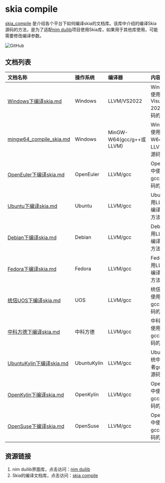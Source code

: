 # skia compile

[skia_compile](https://github.com/rhett-lee/skia_compile) 是介绍各个平台下如何编译skia的文档库。该库中介绍的编译Skia源码的方法，是为了适配[nim duilib](https://github.com/rhett-lee/nim_duilib)项目使用Skia库，如果用于其他库使用，可能需要修改编译参数。

![GitHub](https://img.shields.io/badge/license-MIT-green.svg)

## 文档列表
| 文档名称                  | 操作系统 | 编译器      |内容简介 |
| :---                      | :---     | :---        | :---    |
| [Windows下编译skia.md](Windows%E4%B8%8B%E7%BC%96%E8%AF%91skia.md) | Windows  | LLVM/VS2022 |Windows系统中使用LLVM或Visual Studio 2022编译Skia源码的方法|
| [mingw64_compile_skia.md](mingw64_compile_skia.md)                | Windows  | MinGW-W64(gcc/g++或LLVM) |Windows系统中使用MinGW-W64(gcc/g++或LLVM)编译Skia源码的方法|
| [OpenEuler下编译skia.md](OpenEuler%E4%B8%8B%E7%BC%96%E8%AF%91skia.md) | OpenEuler  | LLVM/gcc |OpenEuler系统中使用LLVM或者gcc编译Skia源码的方法|
| [Ubuntu下编译skia.md](Ubuntu%E4%B8%8B%E7%BC%96%E8%AF%91skia.md) | Ubuntu  | LLVM/gcc |Ubuntu系统中使用LLVM或者gcc编译Skia源码的方法|
| [Debian下编译skia.md](Debian%E4%B8%8B%E7%BC%96%E8%AF%91skia.md) | Debian  | LLVM/gcc |Debian系统中使用LLVM或者gcc编译Skia源码的方法|
| [Fedora下编译skia.md](Fedora%E4%B8%8B%E7%BC%96%E8%AF%91skia.md) | Fedora  | LLVM/gcc |Fedora系统中使用LLVM或者gcc编译Skia源码的方法|
| [统信UOS下编译skia.md](%E7%BB%9F%E4%BF%A1UOS%E4%B8%8B%E7%BC%96%E8%AF%91skia.md) | UOS  | LLVM/gcc |统信UOS系统中使用LLVM或者gcc编译Skia源码的方法|
| [中科方德下编译skia.md](%E4%B8%AD%E7%A7%91%E6%96%B9%E5%BE%B7%E4%B8%8B%E7%BC%96%E8%AF%91skia.md) | 中科方德  | LLVM/gcc |中科方德系统中使用LLVM或者gcc编译Skia源码的方法|
| [UbuntuKylin下编译skia.md](UbuntuKylin%E4%B8%8B%E7%BC%96%E8%AF%91skia.md) | UbuntuKylin  | LLVM/gcc |UbuntuKylin系统中使用LLVM或者gcc编译Skia源码的方法|
| [OpenKylin下编译skia.md](OpenKylin%E4%B8%8B%E7%BC%96%E8%AF%91skia.md) | OpenKylin  | LLVM/gcc |OpenKylin系统中使用LLVM或者gcc编译Skia源码的方法|
| [OpenSuse下编译skia.md](OpenSuse%E4%B8%8B%E7%BC%96%E8%AF%91skia.md) | OpenSuse  | LLVM/gcc |OpenSuse系统中使用LLVM或者gcc编译Skia源码的方法|

## 资源链接
1. nim duilib界面库，点击访问：[nim duilib](https://github.com/rhett-lee/nim_duilib) 
2. Skia的编译文档库，点击访问：[skia compile](https://github.com/rhett-lee/skia_compile) 